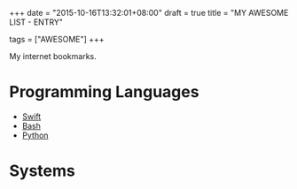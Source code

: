 +++
date      = "2015-10-16T13:32:01+08:00"
draft     = true
title     = "MY AWESOME LIST - ENTRY"

tags      = ["AWESOME"]
+++

My internet bookmarks.
<!--more-->

# Programming Languages

+ [Swift](memo/my_awesome_list_swift_lang)
+ [Bash](memo/my_awesome_list_bash_lang)
+ [Python](memo/my_awesome_list_python_lang)

# Systems


